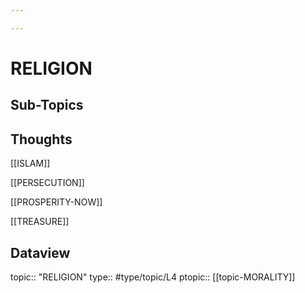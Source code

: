 ```yaml
---

---
```

# RELIGION
## Sub-Topics


## Thoughts
[[ISLAM]]

[[PERSECUTION]]

[[PROSPERITY-NOW]]

[[TREASURE]]

## Dataview
topic:: "RELIGION"
type:: #type/topic/L4
ptopic:: [[topic-MORALITY]]

